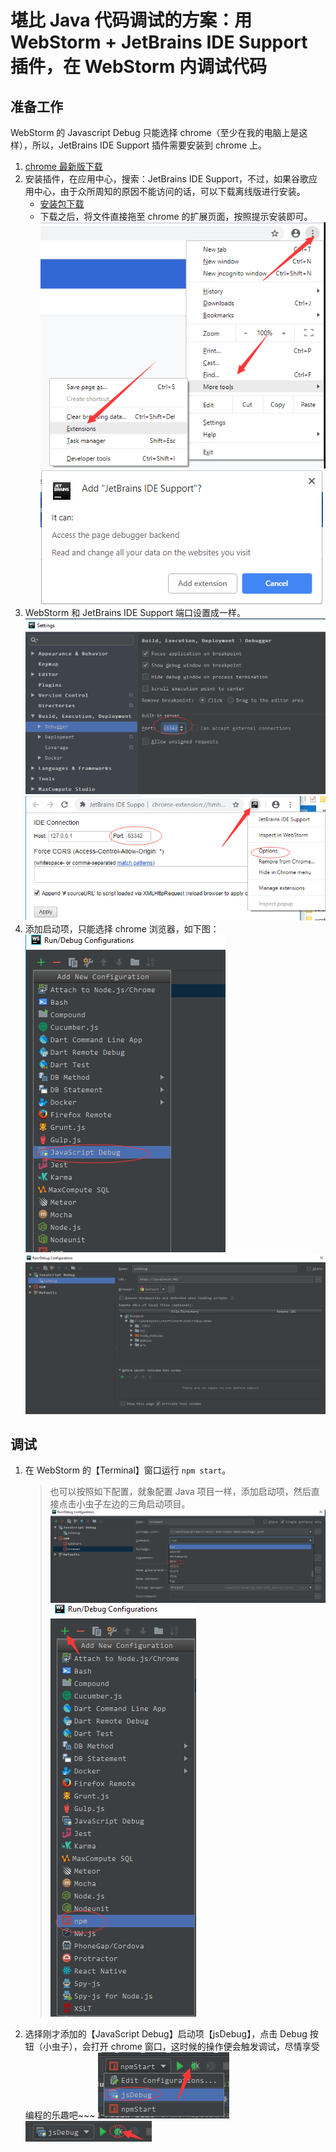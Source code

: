 # 堪比 Java 代码调试的方案：用 WebStorm + JetBrains IDE Support 插件，在 WebStorm 内调试代码
## 准备工作
WebStorm 的 Javascript Debug 只能选择 chrome（至少在我的电脑上是这样），所以，JetBrains IDE Support 插件需要安装到 chrome 上。
1. [chrome 最新版下载](http://chromecj.com/category/chrome/)
1. 安装插件，在应用中心，搜索：JetBrains IDE Support，不过，如果谷歌应用中心，由于众所周知的原因不能访问的话，可以下载离线版进行安装。
    * [安装包下载](./JetBrains-IDE-Support-2.0.9-Crx4.crx)
    * 下载之后，将文件直接拖至 chrome 的扩展页面，按照提示安装即可。
    ![](./images/WebStormDebugReact04.png)
    ![](./images/WebStormDebugReact05.png)
1. WebStorm 和 JetBrains IDE Support 端口设置成一样。
    ![](./images/WebStormDebugReact03.png)
    ![](./images/WebStormDebugReact06.png)
1. 添加启动项，只能选择 chrome 浏览器，如下图：
    ![](./images/WebStormDebugReact01.png)
    ![](./images/WebStormDebugReact02.png)

## 调试
1. 在 WebStorm 的【Terminal】窗口运行 `npm start`。
    > 也可以按照如下配置，就象配置 Java 项目一样，添加启动项，然后直接点击小虫子左边的三角启动项目。
    ![](./images/WebStormDebugReact08.png)
    ![](./images/WebStormDebugReact09.png)
1. 选择刚才添加的【JavaScript Debug】启动项【jsDebug】，点击 Debug 按钮（小虫子），会打开 chrome 窗口，这时候的操作便会触发调试，尽情享受编程的乐趣吧~~~
    ![](./images/WebStormDebugReact10.png)
    ![](./images/WebStormDebugReact11.png)
